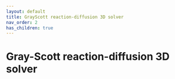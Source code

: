 ```yaml
---
layout: default
title: GrayScott reaction-diffusion 3D solver
nav_order: 2
has_children: true
---
```


# Gray-Scott reaction-diffusion 3D solver
